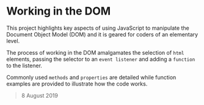 # Working in the DOM

This project highlights key aspects of using JavaScript to manipulate the Document Object Model (DOM) and it is geared for coders of an elementary level. 

The process of working in the DOM amalgamates the selection of `html` elements, passing the selector to an `event listener` and adding a `function` to the listener. 

Commonly used `methods` and `properties` are detailed while function examples are provided to illustrate how the code works.

> 8 August 2019